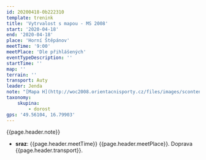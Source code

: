 ```yaml
---
id: 20200418-0b222310
template: trenink
title: 'Vytrvalost s mapou - MS 2008'
start: '2020-04-18'
end: '2020-04-18'
place: 'Horní Štěpánov'
meetTime: '9:00'
meetPlace: 'Dle přihlášených'
eventTypeDescription: ''
startTime: ''
map: ''
terrain: ''
transport: Auty
leader: Jenda
note: "[Mapa H](http://woc2008.orientacnisporty.cz/files/images/scontent/maps/longF/longF_MEN.gif)\r\n[Mapa D](http://woc2008.orientacnisporty.cz/files/images/scontent/maps/longF/longF_WOMEN.gif)"
taxonomy:
    skupina:
        - dorost
gps: '49.56104, 16.79903'
---
```

{{page.header.note}}
* **sraz**: {{page.header.meetTime}} {{page.header.meetPlace}}. Doprava {{page.header.transport}}.
